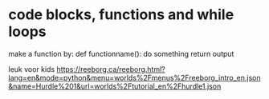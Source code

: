 # code blocks, functions and while loops
make a function by:
def functionname():
    do something
    return output

leuk voor kids
https://reeborg.ca/reeborg.html?lang=en&mode=python&menu=worlds%2Fmenus%2Freeborg_intro_en.json&name=Hurdle%201&url=worlds%2Ftutorial_en%2Fhurdle1.json

